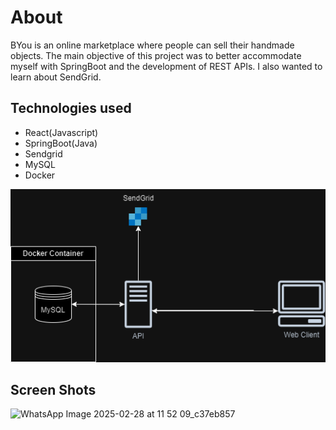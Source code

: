 # About

BYou is an online marketplace where people can sell their handmade objects. The main objective of this project was to better accommodate myself with SpringBoot and the development of REST APIs. I also wanted to learn about SendGrid.

## Technologies used
  - React(Javascript)
  - SpringBoot(Java)
  - Sendgrid
  - MySQL
  - Docker
    
![Diagram](Diagram.png "Diagram")

## Screen Shots

![WhatsApp Image 2025-02-28 at 11 52 09_c37eb857](https://github.com/user-attachments/assets/59758f71-e630-4892-aeea-a6efc3f916cc)
